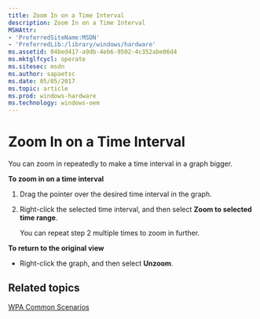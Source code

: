 ```yaml
---
title: Zoom In on a Time Interval
description: Zoom In on a Time Interval
MSHAttr:
- 'PreferredSiteName:MSDN'
- 'PreferredLib:/library/windows/hardware'
ms.assetid: 04bed417-a9db-4eb6-9502-4c352abe06d4
ms.mktglfcycl: operate
ms.sitesec: msdn
ms.author: sapaetsc
ms.date: 05/05/2017
ms.topic: article
ms.prod: windows-hardware
ms.technology: windows-oem
---
```


# Zoom In on a Time Interval


You can zoom in repeatedly to make a time interval in a graph bigger.

**To zoom in on a time interval**

1.  Drag the pointer over the desired time interval in the graph.

2.  Right-click the selected time interval, and then select **Zoom to selected time range**.

    You can repeat step 2 multiple times to zoom in further.

**To return to the original view**

-   Right-click the graph, and then select **Unzoom**.

## Related topics


[WPA Common Scenarios](windows-performance-analyzer-common-scenarios.md)

 

 







